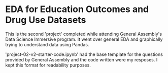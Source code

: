 # EDA for Education Outcomes and Drug Use Datasets

This is the second 'project' completed while attending General Assembly's Data Science Immersive program. It went over general EDA and graphically trying to understand data using Pandas.

'project-02-v2-starter-code.ipynb' had the base template for the questions provided by General Assembly and the code written were my resposes. I kept this format for readability purposes.
